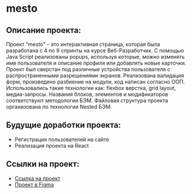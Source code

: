 # mesto

## Описание проекта:

Проект "mesto" - это интерактивная страница, которая была разработана с 4 по 9 спринты на курсе Веб-Разработчик. С помощью Java Script реализованы popups, используя которые, можно изменять имя пользователя и описание профиля или добавлять новые карточки.  
Проект был сверстан под различные устройства пользователя с распространенными разрешениями экранов. Реализована валидация форм, произведено разбиение на модули, код написан согласно ООП.  
Использовались такие технологии как: flexbox верстка, grid layout, медиа-запросы. Названия блоков, элементов и модификаторов соответствуют методологии БЭМ. Файловая структура проекта организована по технологии Nested БЭМ.

## Будущие доработки проекта:

* Регистрация пользователей на сайте
* Реализация проекта на React

## Ссылки на проект:

* [Ссылка на проект](https://kubryak.github.io/mesto/)
* [Проект в Figma](https://www.figma.com/file/Hc7i45Om3FY0eaGOW9cbIw/JavaScript.-Sprint-4-(Copy)?node-id=28212%3A155&t=oYlVy5KXxdiSKtAO-0)
